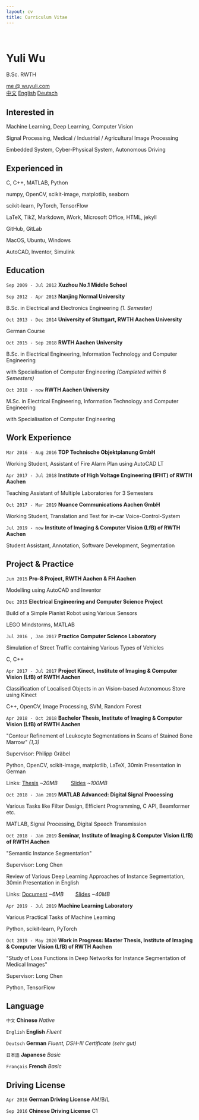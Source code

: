 ```yaml
---
layout: cv
title: Curriculum Vitae
---
```


<br />

# Yuli Wu
B.Sc. RWTH

<div id="webaddress">
<a href="mailto:me@wuyuli.com">me @ wuyuli.com</a>
<!--( have a try, it really works 😹 )</p> -->
</div>

<div id="language">
<span><a href="https://yuliwu.github.io/cv/zh/">中文</a></span>
<span><a href="https://yuliwu.github.io/cv/en/">English</a></span>
<span><a href="https://yuliwu.github.io/cv/de/">Deutsch</a></span>
</div>

## Interested in
Machine Learning, Deep Learning, Computer Vision

Signal Processing, Medical / Industrial / Agricultural Image Processing

Embedded System, Cyber-Physical System, Autonomous Driving


## Experienced in
C, C++, MATLAB, Python

numpy, OpenCV, scikit-image, matplotlib, seaborn

scikit-learn, PyTorch, TensorFlow

LaTeX, TikZ, Markdown, iWork, Microsoft Office, HTML, jekyll

GitHub, GitLab

MacOS, Ubuntu, Windows

AutoCAD, Inventor, Simulink


## Education

`Sep 2009 - Jul 2012`
__Xuzhou No.1 Middle School__

`Sep 2012 - Apr 2013`
__Nanjing Normal University__

B.Sc. in Electrical and Electronics Engineering *(1. Semester)*

`Oct 2013 - Dec 2014`
__University of Stuttgart, RWTH Aachen University__

German Course

`Oct 2015 - Sep 2018`
__RWTH Aachen University__

B.Sc. in Electrical Engineering, Information Technology and Computer Engineering

with Specialisation of Computer Engineering  *(Completed within 6 Semesters)*

`Oct 2018 - now`
__RWTH Aachen University__

M.Sc. in Electrical Engineering, Information Technology and Computer Engineering

with Specialisation of Computer Engineering

## Work Experience
`Mar 2016 - Aug 2016`
__TOP Technische Objektplanung GmbH__

Working Student, Assistant of Fire Alarm Plan using AutoCAD LT

`Apr 2017 - Jul 2018`
__Institute of High Voltage Engineering (IFHT) of RWTH Aachen__

Teaching Assistant of Multiple Laboratories for 3 Semesters

`Oct 2017 - Mar 2019`
__Nuance Communications Aachen GmbH__

Working Student, Translation and Test for in-car Voice-Control-System

`Jul 2019 - now`
__Institute of Imaging & Computer Vision (LfB) of RWTH Aachen__

Student Assistant, Annotation, Software Development, Segmentation


## Project & Practice
`Jun 2015`
__Pro-8 Project, RWTH Aachen & FH Aachen__

Modelling using AutoCAD and Inventor

`Dec 2015`
__Electrical Engineering and Computer Science Project__

Build of a Simple Pianist Robot using Various Sensors

LEGO Mindstorms, MATLAB

`Jul 2016 , Jan 2017`
__Practice Computer Science Laboratory__

Simulation of Street Traffic containing Various Types of Vehicles

C, C++

`Apr 2017 - Jul 2017`
__Project Kinect, Institute of Imaging & Computer Vision (LfB) of RWTH Aachen__

Classification of Localised Objects in an Vision-based Autonomous Store using Kinect

C++, OpenCV, Image Processing, SVM, Random Forest

`Apr 2018 - Oct 2018`
__Bachelor Thesis, Institute of Imaging & Computer Vision (LfB) of RWTH Aachen__

"Contour Refinement of Leukocyte Segmentations in Scans of Stained Bone Marrow" *(1,3)*

Supervisor: Philipp Gräbel

Python, OpenCV, scikit-image, matplotlib, LaTeX, 30min Presentation in German

Links: <a href="https://yuliwu.github.io/cloud/ba/Thesis.pdf" target="_blank">Thesis</a> *&#126;20MB* &emsp;&emsp; <a href="https://yuliwu.github.io/cloud/ba-slides/" target="_blank">Slides</a> *&#126;100MB*


`Oct 2018 - Jan 2019`
__MATLAB Advanced: Digital Signal Processing__

Various Tasks like Filter Design, Efficient Programming, C API, Beamformer etc.

MATLAB, Signal Processing, Digital Speech Transmission

`Oct 2018 - Jan 2019`
__Seminar, Institute of Imaging & Computer Vision (LfB) of RWTH Aachen__

"Semantic Instance Segmentation"

Supervisor: Long Chen

Review of Various Deep Learning Approaches of Instance Segmentation, 30min Presentation in English

Links: <a href="https://yuliwu.github.io/cloud/seminar-doc/Document.pdf">Document</a> *&#126;6MB* &emsp;&emsp;<a href="https://yuliwu.github.io/cloud/slides/">Slides</a> *&#126;40MB*

`Apr 2019 - Jul 2019`
__Machine Learning Laboratory__

Various Practical Tasks of Machine Learning

Python, scikit-learn, PyTorch

`Oct 2019 - May 2020`
__Work in Progress: Master Thesis, Institute of Imaging & Computer Vision (LfB) of RWTH Aachen__

"Study of Loss Functions in Deep Networks for Instance Segmentation of Medical Images" 

Supervisor: Long Chen

Python, TensorFlow


## Language
`中文`
__Chinese__ <i>Native</i>

`English`
__English__  <i>Fluent</i>

`Deutsch`
__German__ <i>Fluent, DSH-III Certificate *(sehr gut)*</i>

`日本語`
__Japanese__ <i>Basic</i>

`Français`
__French__ <i>Basic</i>


## Driving License
`Apr 2016`
__German Driving License__ <ii>AM/B/L</ii>

`Sep 2016`
__Chinese Driving License__ <ii>C1</ii>

<br />
<br />
<br />
<br />
<br />
<!--
Last updated: Apr 2019 -->
